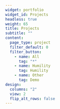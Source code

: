 ```yaml
---
widget: portfolio
widget_id: Projects
headless: true
weight: 65
title: Projects
subtitle: ""
content:
  page_type: project
  filter_default: 0
  filter_button:
    - name: All
      tag: "*"
    - name: Humility
      tag: Humility
    - name: Other
      tag: Demo
design:
  columns: "2"
  view: 2
  flip_alt_rows: false
---
```

